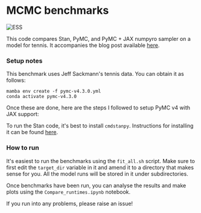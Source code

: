 # MCMC benchmarks

![ESS](images/ess_values.png)

This code compares Stan, PyMC, and PyMC + JAX numpyro sampler on a model for
tennis. It accompanies the blog post available
[here](https://martiningram.github.io/mcmc-comparison/).

### Setup notes

This benchmark uses Jeff Sackmann's tennis data. You can obtain it as follows:

```
mamba env create -f pymc-v4.3.0.yml 
conda activate pymc-v4.3.0
```

Once these are done, here are the steps I followed to setup PyMC v4 with JAX support:


To run the Stan code, it's best to install `cmdstanpy`. Instructions for
installing it can be found [here](https://mc-stan.org/cmdstanpy/installation.html).

### How to run

It's easiest to run the benchmarks using the `fit_all.sh` script. Make sure to
first edit the `target_dir` variable in it and amend it to a directory that
makes sense for you. All the model runs will be stored in it under
subdirectories.

Once benchmarks have been run, you can analyse the results and make plots using
the `Compare_runtimes.ipynb` notebook.

If you run into any problems, please raise an issue!
